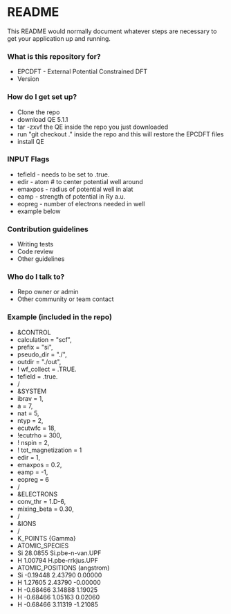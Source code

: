 # README #

This README would normally document whatever steps are necessary to get your application up and running.

### What is this repository for? ###

* EPCDFT - External Potential Constrained DFT
* Version 

### How do I get set up? ###

* Clone the repo
* download QE 5.1.1
* tar -zxvf the QE  inside the repo you just downloaded
* run "git checkout ." inside the repo and this will restore the EPCDFT files
* install QE

### INPUT Flags ###
* tefield - needs to be set to .true.
* edir - atom # to center potential well around 
* emaxpos - radius of potential well in alat
* eamp - strength of potential in Ry a.u.
* eopreg - number of electrons needed in well
* example below

### Contribution guidelines ###

* Writing tests
* Code review
* Other guidelines

### Who do I talk to? ###

* Repo owner or admin
* Other community or team contact

### Example (included in the repo) ###
* &CONTROL
*  calculation  = "scf",
*  prefix       = "si",
*  pseudo_dir   = "./",
*  outdir       = "./out",
* !  wf_collect   = .TRUE.
*  tefield = .true.
* /
* &SYSTEM
*  ibrav     = 1,
*  a = 7,
*  nat       = 5,
*  ntyp      = 2,
*  ecutwfc   = 18,
*  !ecutrho   = 300,
*  ! nspin     = 2,
*  ! tot_magnetization = 1
*  edir = 1,
*  emaxpos = 0.2,
*  eamp = -1,
*  eopreg = 6
* /
* &ELECTRONS
*  conv_thr    = 1.D-6,
*  mixing_beta = 0.30,
* /
* &IONS
* /
* K_POINTS {Gamma}
* ATOMIC_SPECIES
* Si 28.0855 Si.pbe-n-van.UPF
* H 1.00794 H.pbe-rrkjus.UPF
* ATOMIC_POSITIONS (angstrom)
* Si        -0.19448        2.43790        0.00000
* H          1.27605        2.43790       -0.00000
* H         -0.68466        3.14888        1.19025
* H         -0.68466        1.05163        0.02060
* H         -0.68466        3.11319       -1.21085